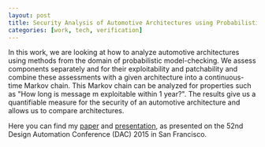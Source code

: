 ```yaml
---
layout: post
title: Security Analysis of Automotive Architectures using Probabilistic Model Checking
categories: [work, tech, verification]
---
```


In this work, we are looking at how to analyze automotive architectures using methods from the domain of probabilistic model-checking. We assess components separately and for their exploitability and patchability and combine these assessments with a given architecture into a continuous-time Markov chain. This Markov chain can be analyzed for properties such as "How long is message m exploitable within 1 year?". The results give us a quantifiable measure for the security of an automotive architecture and allows us to compare architectures.

Here you can find my [paper](/files/securearchitectureanalysis.pdf) and [presentation](/files/presentation.pdf), as presented on the 52nd Design Automation Conference (DAC) 2015 in San Francisco.
